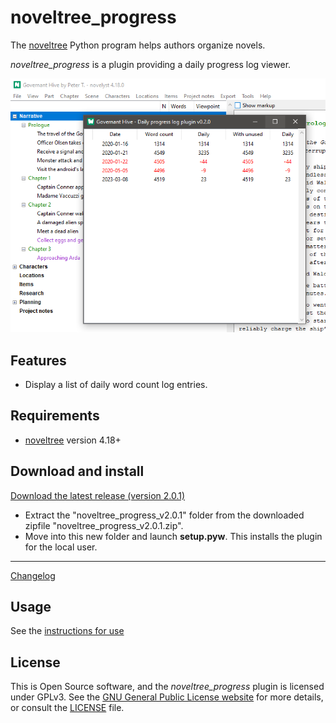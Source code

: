 # noveltree_progress

The [noveltree](https://peter88213.github.io/noveltree/) Python program helps authors organize novels.  

*noveltree_progress* is a plugin providing a daily progress log viewer. 

![Screenshot](Screenshots/screen01.png)

## Features

- Display a list of daily word count log entries.

## Requirements

- [noveltree](https://peter88213.github.io/noveltree/) version 4.18+

## Download and install

[Download the latest release (version 2.0.1)](https://github.com/peter88213/noveltree_progress/raw/main/dist/noveltree_progress_v2.0.1.zip)

- Extract the "noveltree_progress_v2.0.1" folder from the downloaded zipfile "noveltree_progress_v2.0.1.zip".
- Move into this new folder and launch **setup.pyw**. This installs the plugin for the local user.

---

[Changelog](changelog)

## Usage

See the [instructions for use](usage)

## License

This is Open Source software, and the *noveltree_progress* plugin is licensed under GPLv3. See the
[GNU General Public License website](https://www.gnu.org/licenses/gpl-3.0.en.html) for more
details, or consult the [LICENSE](https://github.com/peter88213/noveltree_progress/blob/main/LICENSE) file.
